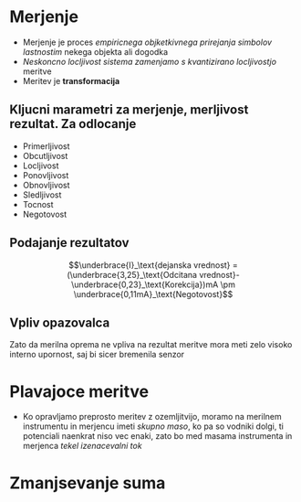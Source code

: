 # Merjenje
- Merjenje je proces *empiricnega objketkivnega prirejanja simbolov lastnostim* nekega objekta ali dogodka
- *Neskoncno locljivost sistema zamenjamo s kvantizirano locljivostjo* meritve
- Meritev je __transformacija__
## Kljucni marametri za merjenje, merljivost rezultat. Za odlocanje
- Primerljivost
- Obcutljivost
- Locljivost
- Ponovljivost
- Obnovljivost
- Sledljivost
- Tocnost
- Negotovost
## Podajanje rezultatov
$$\underbrace{I}_\text{dejanska vrednost} = (\underbrace{3,25}_\text{Odcitana vrednost}-\underbrace{0,23}_\text{Korekcija})mA \pm \underbrace{0,11mA}_\text{Negotovost}$$
## Vpliv opazovalca
Zato da merilna oprema ne vpliva na rezultat meritve mora meti zelo visoko interno upornost, saj bi sicer bremenila senzor

# Plavajoce meritve
- Ko opravljamo preprosto meritev z ozemljitvijo, moramo na merilnem instrumentu in merjencu imeti _skupno maso_, ko pa so vodniki dolgi, ti potenciali naenkrat niso vec enaki, zato bo med masama instrumenta in merjenca _tekel izenacevalni tok_
# Zmanjsevanje suma

